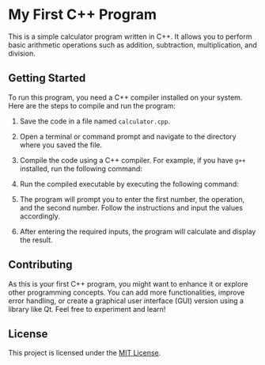 # My First C++ Program

This is a simple calculator program written in C++. It allows you to perform basic arithmetic operations such as addition, subtraction, multiplication, and division.

## Getting Started

To run this program, you need a C++ compiler installed on your system. Here are the steps to compile and run the program:

1. Save the code in a file named `calculator.cpp`.
2. Open a terminal or command prompt and navigate to the directory where you saved the file.
3. Compile the code using a C++ compiler. For example, if you have `g++` installed, run the following command:


4. Run the compiled executable by executing the following command:


5. The program will prompt you to enter the first number, the operation, and the second number. Follow the instructions and input the values accordingly.
6. After entering the required inputs, the program will calculate and display the result.

## Contributing

As this is your first C++ program, you might want to enhance it or explore other programming concepts. You can add more functionalities, improve error handling, or create a graphical user interface (GUI) version using a library like Qt. Feel free to experiment and learn!

## License

This project is licensed under the [MIT License](LICENSE).
